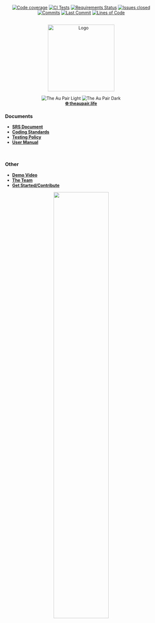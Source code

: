 <div id="top"></div>

  <!-- PROJECT SHIELDS -->
<div align="center">
 
[![Code coverage][codecov-shield]](https://codecov.io/gh/COS301-SE-2022/The-Au-Pair)
[![CI Tests][build-status-shield]](https://github.com/COS301-SE-2022/The-Au-Pair/actions/workflows/index.yml)
[![Requirements Status](https://requires.io/github/COS301-SE-2022/The-Au-Pair/requirements.svg?branch=develop&style=for-the-badge)](https://requires.io/github/COS301-SE-2022/The-Au-Pair/requirements/?branch=develop)
[![Issues closed][closedissues-shield]](https://github.com/COS301-SE-2022/The-Au-Pair/issues?q=is%3Aissue+is%3Aclosed) <br />
[![Commits][commits-shield]](https://github.com/COS301-SE-2022/The-Au-Pair/issues)
[![Last Commit][lastcommit-shield]](https://github.com/COS301-SE-2022/The-Au-Pair/pulls?q=is%3Apr+is%3Aclosed) 
[![Lines of Code](https://sonarcloud.io/api/project_badges/measure?project=COS301-SE-2022_The-Au-Pair&metric=ncloc)](https://sonarcloud.io/summary/new_code?id=COS301-SE-2022_The-Au-Pair)
<br />
</div>

<!-- PROJECT LOGO -->
<br />
<div align="center">
 
  <a href="https://github.com/COS301-SE-2022/The-Au-Pair/">
    <img src="https://user-images.githubusercontent.com/49924445/166265782-b09e3dad-6ea1-4a08-8ce7-dc9f9a01c78f.png" alt="Logo" height="220">
    <br />
  </a> 
  
<!-- The Au Pair -->
  ![The Au Pair Light](https://user-images.githubusercontent.com/49924445/167938465-542ab362-ec9e-4361-8e98-6810df977a4e.png#gh-dark-mode-only)
  ![The Au Pair Dark](https://user-images.githubusercontent.com/49924445/167938677-2701763b-9ec2-4b90-937f-11e1abdc79cf.png#gh-light-mode-only)
  <br />
  <a href="https://theaupair.life/"><strong>🌐 theaupair.life</strong></a>
</div>

  
 ### Documents
 <ul>
    <li><a href="https://docs.google.com/document/d/1IdGO-9WVABvS56bSlV5UvK8dSdRHbSBDqQfw9_qe29w/edit?usp=sharing"><strong>SRS Document</strong></li>
    <li><a href="https://docs.google.com/document/d/1exfQzlmPJN50VN70wiKA6kkd6IgsQrhrz8IkSIx71jA/edit?usp=sharing"><strong>Coding Standards</strong></a></li>
    <li><a href="https://docs.google.com/document/d/13WtKdjBQUHWTqZmD3oo0PBJEnbSq-JjK-zrDrm9eQCQ/edit?usp=sharing"><strong>Testing Policy</strong></a></li>
    <li><a href="https://docs.google.com/document/d/1kcMxgZ2uLOIrSf-X9vVi1aFj7OjG22VwatjpdIBWUis/edit?usp=sharing"><strong>User Manual</strong></a></li>
 </ul>
  
  <br />
  
  ### Other
  <ul>
    <li><a href="https://docs.google.com/document/d/1kcMxgZ2uLOIrSf-X9vVi1aFj7OjG22VwatjpdIBWUis/edit?usp=sharing"><strong>Demo Video</strong></a></li>
    <li><a href="https://github.com/COS301-SE-2022/The-Au-Pair/wiki/About-The-Team"><strong>The Team</strong></a></li>
    <li><a href="https://github.com/COS301-SE-2022/The-Au-Pair/wiki/Get-Started"><strong>Get Started/Contribute</strong></a></li>
 </ul>

<p align="center">
  <img src="https://user-images.githubusercontent.com/49924445/197358472-2fbb4aa2-a52b-4a14-b391-0eee63137cfc.gif" width="60%" align="centre"/>
</p>

<br />

<!-- LINKS & IMAGES -->
[contributors-shield]: https://img.shields.io/github/contributors/COS301-SE-2022/The-Au-Pair?color=green
[issues-shield]: https://img.shields.io/github/issues/COS301-SE-2022/The-Au-Pair
[commits-shield]: https://img.shields.io/github/commit-activity/w/COS301-SE-2022/The-Au-Pair
[lastcommit-shield]: https://img.shields.io/github/last-commit/COS301-SE-2022/The-Au-Pair
[license-shield]: https://img.shields.io/github/license/github_username/repo_name.svg
[linkedin-shield]: https://img.shields.io/badge/LinkedIn-0077B5?style=for-the-badge&logo=linkedin&logoColor=white
[github-shield]: https://img.shields.io/badge/GitHub-100000?style=for-the-badge&logo=github&logoColor=white
[mongo-shield]: https://img.shields.io/badge/MongoDB-4EA94B?style=for-the-badge&logo=mongodb&logoColor=white
[angular-shield]: https://img.shields.io/badge/Angular-DD0031?style=for-the-badge&logo=angular&logoColor=white
[ionic-shield]: https://img.shields.io/badge/Ionic-3880FF?style=for-the-badge&logo=ionic&logoColor=white
[spring-shield]: https://img.shields.io/badge/Spring-6DB33F?style=for-the-badge&logo=spring&logoColor=white
[aws-shield]: https://img.shields.io/badge/Amazon_AWS-232F3E?style=for-the-badge&logo=amazon-aws&logoColor=white
[closedissues-shield]: https://img.shields.io/github/issues-closed/COS301-SE-2022/The-Au-Pair?color=purple
[codecov-shield]: https://img.shields.io/codecov/c/github/COS301-SE-2022/The-Au-Pair
[build-status-shield]: https://github.com/COS301-SE-2022/The-Au-Pair/actions/workflows/index.yml/badge.svg


[angular-ver]: https://img.shields.io/github/package-json/dependency-version/COS301-SE-2022/The-Au-Pair/@angular/core?color=red
[ionic-ver]: https://img.shields.io/github/package-json/dependency-version/COS301-SE-2022/The-Au-Pair/@ionic/angular
[spring-ver]: https://img.shields.io/badge/Spring-2.6.6-brightgreen
[mongo-ver]: https://img.shields.io/badge/MongoDB-5.0.6-green
